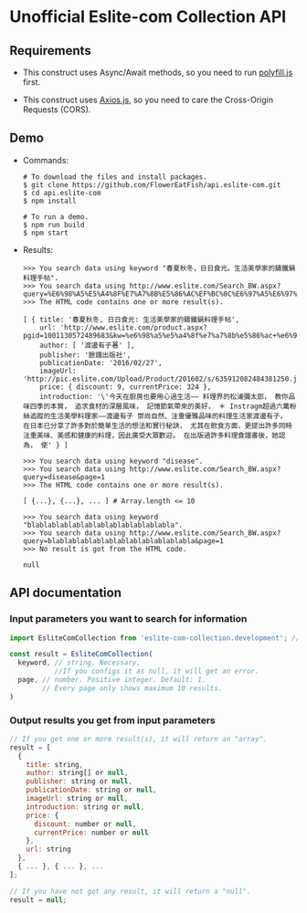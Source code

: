 # Unofficial Eslite-com Collection API

## Requirements

- This construct uses Async/Await methods, so you need to run [polyfill.js](https://polyfill.io/v2/docs/) first.

- This construct uses [Axios.js](https://github.com/axios/axios), so you need to care the Cross-Origin Requests (CORS).

## Demo

- Commands:

  ```shell
  # To download the files and install packages.
  $ git clone https://github.com/FlowerEatFish/api.eslite-com.git
  $ cd api.eslite-com
  $ npm install

  # To run a demo.
  $ npm run build
  $ npm start
  ```

- Results:

  ```shell
  >>> You search data using keyword "春夏秋冬，日日食光。生活美學家的鑄鐵鍋料理手帖".
  >>> You search data using http://www.eslite.com/Search_BW.aspx?query=%E6%98%A5%E5%A4%8F%E7%A7%8B%E5%86%AC%EF%BC%8C%E6%97%A5%E6%97%A5%E9%A3%9F%E5%85%89%E3%80%82%E7%94%9F%E6%B4%BB%E7%BE%8E%E5%AD%B8%E5%AE%B6%E7%9A%84%E9%91%84%E9%90%B5%E9%8D%8B%E6%96%99%E7%90%86%E6%89%8B%E5%B8%96&page=1
  >>> The HTML code contains one or more result(s).

  [ { title: '春夏秋冬, 日日食光: 生活美學家的鑄鐵鍋料理手帖',
      url: 'http://www.eslite.com/product.aspx?pgid=1001130572489683&kw=%e6%98%a5%e5%a4%8f%e7%a7%8b%e5%86%ac+%e6%97%a5%e6%97%a5%e9%a3%9f%e5%85%89+%e7%94%9f%e6%b4%bb%e7%be%8e%e5%ad%b8%e5%ae%b6%e7%9a%84%e9%91%84%e9%90%b5%e9%8d%8b%e6%96%99%e7%90%86%e6%89%8b%e5%b8%96&pi=1',
      author: [ '渡邊有子著' ],
      publisher: '臉譜出版社',
      publicationDate: '2016/02/27',
      imageUrl: 'http://pic.eslite.com/Upload/Product/201602/s/635912082484381250.jpg',
      price: { discount: 9, currentPrice: 324 },
      introduction: '\'今天在廚房也要用心過生活—— 料理界的松浦彌太郎， 教你品味四季的本質， 追求食材的深層風味， 記憶節氣帶來的美好， ＊ Instragm超過六萬粉絲追蹤的生活美學料理家——渡邊有子 崇尚自然、注重優雅品味的料理生活家渡邊有子， 在日本已分享了許多對於簡單生活的想法和實行秘訣， 尤其在飲食方面，更提出許多同時注重美味、美感和健康的料理，因此廣受大眾歡迎。 在出版過許多料理食譜書後，她認為， 使' } ]
  ```

  ```shell
  >>> You search data using keyword "disease".
  >>> You search data using http://www.eslite.com/Search_BW.aspx?query=disease&page=1
  >>> The HTML code contains one or more result(s).

  [ {...}, {...}, ... ] # Array.length <= 10
  ```

  ```shell
  >>> You search data using keyword "blablablablablablablablablablablabla".
  >>> You search data using http://www.eslite.com/Search_BW.aspx?query=blablablablablablablablablablablabla&page=1
  >>> No result is got from the HTML code.

  null
  ```

## API documentation

### Input parameters you want to search for information

  ```js
  import EsliteComCollection from 'eslite-com-collection.development'; // Here uses development mode as an example

  const result = EsliteComCollection(
    keyword, // string. Necessary.
             //If you configs it as null, it will get an error.
    page, // number. Positive integer. Default: 1.
          // Every page only shows maximum 10 results.
  )
  ```

### Output results you get from input parameters

  ```js
  // If you get one or more result(s), it will return an "array".
  result = [
    {
      title: string,
      author: string[] or null,
      publisher: string or null,
      publicationDate: string or null,
      imageUrl: string or null,
      introduction: string or null,
      price: {
        discount: number or null,
        currentPrice: number or null
      },
      url: string
    },
    { ... }, { ... }, ...
  ];

  // If you have not got any result, it will return a "null".
  result = null;
  ```

